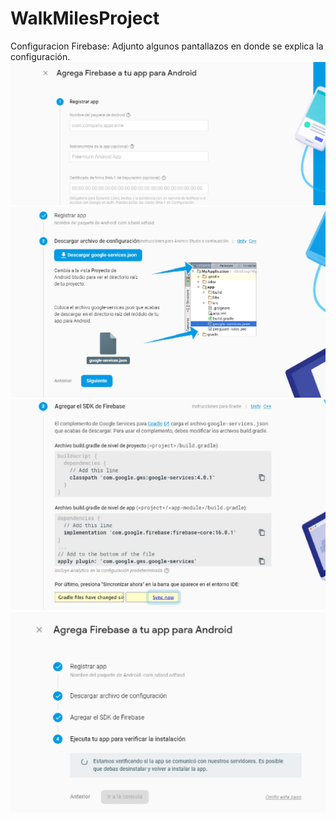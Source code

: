 # WalkMilesProject

Configuracion Firebase:
Adjunto algunos pantallazos en donde se explica la configuración.
![alt text](https://github.com/diegoGaray/WalkMilesProject/blob/master/firebase1.jpg)
![alt text](https://github.com/diegoGaray/WalkMilesProject/blob/master/firebase2.jpg)
![alt text](https://github.com/diegoGaray/WalkMilesProject/blob/master/firebase3.jpg)
![alt text](https://github.com/diegoGaray/WalkMilesProject/blob/master/firebase4.jpg)
